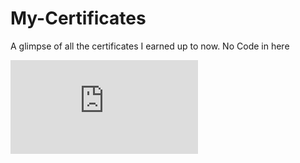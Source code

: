 # My-Certificates
A glimpse of all the certificates I earned up to now.  No Code in here


![DevOps](https://github.com/SrilakshmiSripathi/My-Certificates/blob/master/CertificateOfCompletion_DevOps%20for%20Data%20Scientists.pdf)
